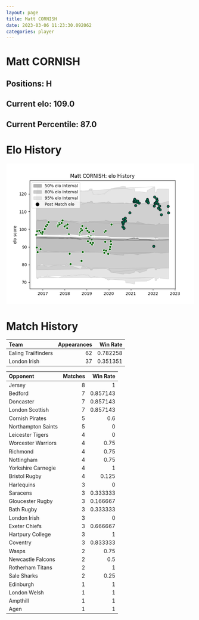 ```yaml
---  
layout: page  
title: Matt CORNISH  
date: 2023-03-06 11:23:30.092062  
categories: player  
---
```

# Matt CORNISH

## Positions: H

## Current elo: 109.0

## Current Percentile: 87.0

# Elo History


![elo history](history_MattCORNISH.png)
# Match History


| Team                |   Appearances |   Win Rate |
|:--------------------|--------------:|-----------:|
| Ealing Trailfinders |            62 |   0.782258 |
| London Irish        |            37 |   0.351351 |

| Opponent           |   Matches |   Win Rate |
|:-------------------|----------:|-----------:|
| Jersey             |         8 |   1        |
| Bedford            |         7 |   0.857143 |
| Doncaster          |         7 |   0.857143 |
| London Scottish    |         7 |   0.857143 |
| Cornish Pirates    |         5 |   0.6      |
| Northampton Saints |         5 |   0        |
| Leicester Tigers   |         4 |   0        |
| Worcester Warriors |         4 |   0.75     |
| Richmond           |         4 |   0.75     |
| Nottingham         |         4 |   0.75     |
| Yorkshire Carnegie |         4 |   1        |
| Bristol Rugby      |         4 |   0.125    |
| Harlequins         |         3 |   0        |
| Saracens           |         3 |   0.333333 |
| Gloucester Rugby   |         3 |   0.166667 |
| Bath Rugby         |         3 |   0.333333 |
| London Irish       |         3 |   0        |
| Exeter Chiefs      |         3 |   0.666667 |
| Hartpury College   |         3 |   1        |
| Coventry           |         3 |   0.833333 |
| Wasps              |         2 |   0.75     |
| Newcastle Falcons  |         2 |   0.5      |
| Rotherham Titans   |         2 |   1        |
| Sale Sharks        |         2 |   0.25     |
| Edinburgh          |         1 |   1        |
| London Welsh       |         1 |   1        |
| Ampthill           |         1 |   1        |
| Agen               |         1 |   1        |